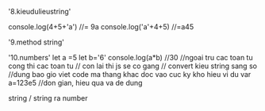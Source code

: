 '8.kieudulieustring'

console.log(4+5+'a') //= 9a
console.log('a'+4+5) //=a45 

'9.method string'

'10.numbers'
let a =5
let b='6'
console.log(a*b) //30
//ngoai tru cac toan tu cong thi cac toan tu
// con lai thi js se co gang 
// convert kieu string sang so 
 //dung bao gio viet code ma thang khac doc vao cuc ky kho hieu vi du var a=123e5
 //don gian, hieu qua va de dung 

 string / string ra number
 
 